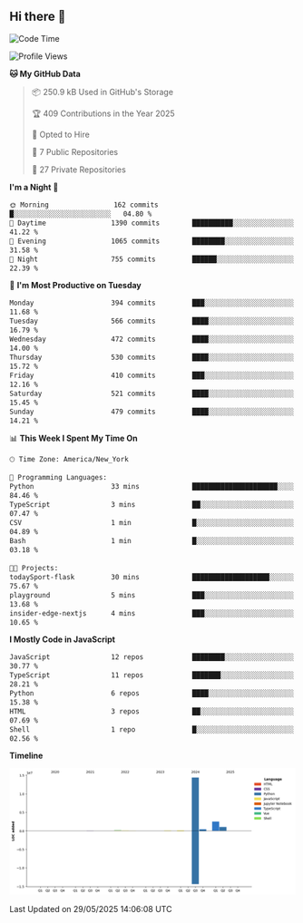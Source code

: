 ## Hi there 👋

<!--START_SECTION:waka-->
![Code Time](http://img.shields.io/badge/Code%20Time-330%20hrs%2025%20mins-blue)

![Profile Views](http://img.shields.io/badge/Profile%20Views-60-blue)

**🐱 My GitHub Data** 

> 📦 250.9 kB Used in GitHub's Storage 
 > 
> 🏆 409 Contributions in the Year 2025
 > 
> 💼 Opted to Hire
 > 
> 📜 7 Public Repositories 
 > 
> 🔑 27 Private Repositories 
 > 
**I'm a Night 🦉** 

```text
🌞 Morning                162 commits         █░░░░░░░░░░░░░░░░░░░░░░░░   04.80 % 
🌆 Daytime                1390 commits        ██████████░░░░░░░░░░░░░░░   41.22 % 
🌃 Evening                1065 commits        ████████░░░░░░░░░░░░░░░░░   31.58 % 
🌙 Night                  755 commits         ██████░░░░░░░░░░░░░░░░░░░   22.39 % 
```
📅 **I'm Most Productive on Tuesday** 

```text
Monday                   394 commits         ███░░░░░░░░░░░░░░░░░░░░░░   11.68 % 
Tuesday                  566 commits         ████░░░░░░░░░░░░░░░░░░░░░   16.79 % 
Wednesday                472 commits         ████░░░░░░░░░░░░░░░░░░░░░   14.00 % 
Thursday                 530 commits         ████░░░░░░░░░░░░░░░░░░░░░   15.72 % 
Friday                   410 commits         ███░░░░░░░░░░░░░░░░░░░░░░   12.16 % 
Saturday                 521 commits         ████░░░░░░░░░░░░░░░░░░░░░   15.45 % 
Sunday                   479 commits         ████░░░░░░░░░░░░░░░░░░░░░   14.21 % 
```


📊 **This Week I Spent My Time On** 

```text
🕑︎ Time Zone: America/New_York

💬 Programming Languages: 
Python                   33 mins             █████████████████████░░░░   84.46 % 
TypeScript               3 mins              ██░░░░░░░░░░░░░░░░░░░░░░░   07.47 % 
CSV                      1 min               █░░░░░░░░░░░░░░░░░░░░░░░░   04.89 % 
Bash                     1 min               █░░░░░░░░░░░░░░░░░░░░░░░░   03.18 % 

🐱‍💻 Projects: 
todaySport-flask         30 mins             ███████████████████░░░░░░   75.67 % 
playground               5 mins              ███░░░░░░░░░░░░░░░░░░░░░░   13.68 % 
insider-edge-nextjs      4 mins              ███░░░░░░░░░░░░░░░░░░░░░░   10.65 % 
```

**I Mostly Code in JavaScript** 

```text
JavaScript               12 repos            ████████░░░░░░░░░░░░░░░░░   30.77 % 
TypeScript               11 repos            ███████░░░░░░░░░░░░░░░░░░   28.21 % 
Python                   6 repos             ████░░░░░░░░░░░░░░░░░░░░░   15.38 % 
HTML                     3 repos             ██░░░░░░░░░░░░░░░░░░░░░░░   07.69 % 
Shell                    1 repo              █░░░░░░░░░░░░░░░░░░░░░░░░   02.56 % 
```



**Timeline**

![Lines of Code chart](https://raw.githubusercontent.com/dikshithvishnu/dikshithvishnu/main/assets/bar_graph.png)


 Last Updated on 29/05/2025 14:06:08 UTC
<!--END_SECTION:waka-->
